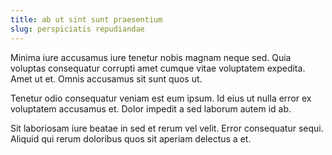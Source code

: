 ```yaml
---
title: ab ut sint sunt praesentium
slug: perspiciatis repudiandae
---
```


Minima iure accusamus iure tenetur nobis magnam neque sed. Quia voluptas consequatur corrupti amet cumque vitae voluptatem expedita. Amet ut et. Omnis accusamus sit sunt quos ut.

Tenetur odio consequatur veniam est eum ipsum. Id eius ut nulla error ex voluptatem accusamus et. Dolor impedit a sed laborum autem id ab.

Sit laboriosam iure beatae in sed et rerum vel velit. Error consequatur sequi. Aliquid qui rerum doloribus quos sit aperiam delectus a et.
